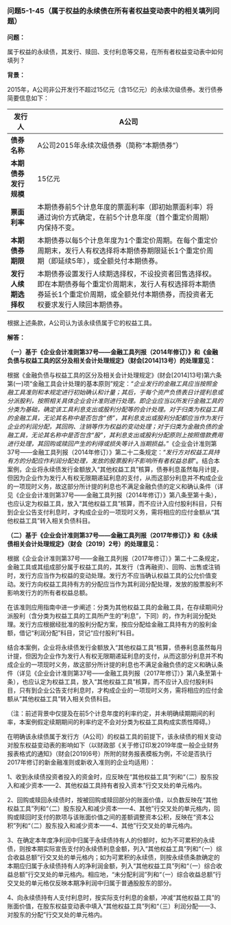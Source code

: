 ### 问题5-1-45（属于权益的永续债在所有者权益变动表中的相关填列问题）

**问题：**

属于权益的永续债，其发行、赎回、支付利息等交易，在所有者权益变动表中如何填列？

**背景：**

2015年，A公司非公开发行不超过15亿元（含15亿元）的永续次级债券。发行债券简要信息如下：

| **发行人**           | A公司                                                                                                                                                                                 |
|----------------------|---------------------------------------------------------------------------------------------------------------------------------------------------------------------------------------|
| **债券名称**         | A公司2015年永续次级债券（简称“本期债券”）                                                                                                                                             |
| **本期债券发行规模** | 15亿元                                                                                                                                                                                |
| **票面利率**         | 本期债券前5个计息年度的票面利率（即初始票面利率）将通过询价方式确定，在前5个计息年度（首个重定价周期）内保持不变。                                                                    |
| **本期债券期限**     | 本期债券以每5个计息年度为1个重定价周期。在每个重定价周期末，发行人有权选择将本期债券期限延长1个重定价周期（即延续5年），或全额兑付本期债券。                                          |
| **发行人续期选择权** | 本期债券设置发行人续期选择权，不设投资者回售选择权。即在本期债券每个重定价周期末，发行人有权选择将本期债券延长1个重定价周期，或全额兑付本期债券，而投资者无权要求发行人赎回本期债券。 |

根据上述条款，A公司认为该永续债属于它的权益工具。

**解答：**

**（一）基于《企业会计准则第37号——金融工具列报（2014年修订）》和《金融负债与权益工具的区分及相关会计处理规定》（财会[2014]13号）的处理意见：**

根据《金融负债与权益工具的区分及相关会计处理规定》(财会[2014]13号)第六条第(一)项“金融工具会计处理的基本原则”规定：“*企业发行的金融工具应当按照金融工具准则和本规定进行初始确认和计量；其后，于每个资产负债表日计提利息或分派股利，按照相关具体企业会计准则进行处理。即企业应当以所发行金融工具的分类为基础，确定该工具利息支出或股利分配等的会计处理。对于归类为权益工具的金融工具，无论其名称中是否包含“债”，其利息支出或股利分配都应当作为发行企业的利润分配，其回购、注销等作为权益的变动处理；对于归类为金融负债的金融工具，无论其名称中是否包含“股”，其利息支出或股利分配原则上按照借款费用进行处理，其回购或赎回产生的利得或损失等计入当期损益。*”《企业会计准则第37号——金融工具列报（2014年修订）》第二十二条规定：“*发行方对权益工具持有方的分配应作利润分配处理，发放的股票股利不影响所有者权益总额*”。结合本案例，企业将永续债发行金额放入“其他权益工具”核算，债券利息虽然每月计提，但因为企业作为发行人有权无限期递延利息的支付，从而这部分利息并不构成企业的一项现时义务，故这部分所计提的利息也不满足金融负债的定义和确认条件（详见《企业会计准则第37号——金融工具列报（2014年修订）》第八条至第十条），也应认定为权益工具，放入“其他权益工具”核算，而不应计入应付股利科目，只有到企业公告支付利息时，才构成企业的一项现时义务，需将相应的应付金额从“其他权益工具”转入相关负债科目。

**（二）基于《企业会计准则第37号——金融工具列报（2017年修订）》和《永续债相关会计处理规定》（财会〔2019〕2号）的处理意见：**

根据《企业会计准则第37号——金融工具列报（2017年修订）》第二十二条规定，金融工具或其组成部分属于权益工具的，其发行（含再融资）、回购、出售或注销时，发行方应当作为权益的变动处理。发行方不应当确认权益工具的公允价值变动。发行方向权益工具持有方的分配应当作为其利润分配处理，发放的股票股利不影响发行方的所有者权益总额。

在该准则应用指南中进一步阐述：分类为其他权益工具的金融工具，在存续期间分派股利（含分类为权益工具的工具所产生的“利息”，下同）的，作为利润分配处理。发行方应根据经批准的股利分配方案，按应分配给金融工具持有方的股利金额，借记“利润分配”科目，贷记“应付股利”科目。

结合本案例，企业将永续债发行金额放入“其他权益工具”核算，债券利息虽然每月计提，但因为企业作为发行人有权无限期递延利息的支付，从而这部分利息并不构成企业的一项现时义务，故这部分所计提的利息也不满足金融负债的定义和确认条件（详见《企业会计准则第37号——金融工具列报（2017年修订）》第八条至第十条），也应认定为权益工具，放入“其他权益工具”核算，而不应计入应付股利科目，只有到企业公告支付利息时，才构成企业的一项现时义务，需将相应的应付金额从“其他权益工具”转入相关负债科目。

（注：前述背景中仅提及在前5个计息年度的利率约定，并未明确续期期间的利率，本案例假定续期期间的利率约定不会对分类为权益工具构成实质性障碍。）

在明确该永续债属于发行方（A公司）的权益工具的前提下，该永续债的相关变动对股东权益变动表的影响如下（以财政部《关于修订印发2019年度一般企业财务报表格式的通知》（财会[2019]6号）所附的财务报表模板为例，不论是否执行2017年修订的新金融准则或新收入准则的企业均适用）：

1、收到永续债投资者投入的资金时，应反映在“其他权益工具”列和“（二）股东投入和减少资本——2、其他权益工具持有者投入资本”行交叉处的单元格内。

2、回购或赎回永续债时，按被回购或赎回部分的账面价值，以负数反映在“其他权益工具”列和“（二）股东投入和减少资本——4、其他”行交叉处的单元格内，回购或赎回时支付的款项与该账面价值之间的差额调整资本公积，反映在“资本公积”列和“（二）股东投入和减少资本——4、其他”行交叉处的单元格内。

3、在确定本年度净利润中归属于永续债持有人的份额时，如为不可累积的永续债，则按本期实际宣告支付的永续债利息金额，列入“其他权益工具”列和“（一）综合收益总额”行交叉处的单元格内；如为可累积的永续债，则按永续债条款确定的本期应归属于永续债持有人的净利润金额，列入“其他权益工具”列和“（一）综合收益总额”行交叉处的单元格内。相应地，“未分配利润”列和“（一）综合收益总额”行交叉处的单元格仅反映本期净利润中归属于普通股股东的部分。

4、向永续债持有人支付利息时，按实际支付利息的金额，冲减“其他权益工具”的账面价值，在股东权益变动表中填入“其他权益工具”列和“（三）利润分配——3、对股东的分配”行交叉处的单元格内。